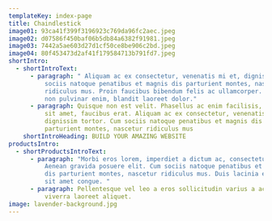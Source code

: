 ```yaml
---
templateKey: index-page
title: Chaindlestick
image01: 93ca41f399f3196923c769da96fc2aec.jpeg
image02: d07586f450baf06b5db84a6382f91981.jpeg
image03: 7442a5ae603d27d1cf50ce8be906c2bd.jpeg
image04: 80f453473d2af41f179584713b791fd7.jpeg
shortIntro:
  - shortIntroText:
      - paragraph: " Aliquam ac ex consectetur, venenatis mi et, dignissim tortor. Cum
          sociis natoque penatibus et magnis dis parturient montes, nascetur
          ridiculus mus. Proin faucibus bibendum felis ac ullamcorper. Quisque
          non pulvinar enim, blandit laoreet dolor."
      - paragraph: Quisque non est velit. Phasellus ac enim facilisis, pulvinar turpis
          sit amet, faucibus erat. Aliquam ac ex consectetur, venenatis mi et,
          dignissim tortor. Cum sociis natoque penatibus et magnis dis
          parturient montes, nascetur ridiculus mus
    shortIntroHeading: BUILD YOUR AMAZING WEBSITE
productsIntro:
  - shortProductsIntroText:
      - paragraph: "Morbi eros lorem, imperdiet a dictum ac, consectetur vel lacus.
          Aenean gravida posuere elit. Cum sociis natoque penatibus et magnis
          dis parturient montes, nascetur ridiculus mus. Duis lacinia et urna
          sit amet congue. "
      - paragraph: Pellentesque vel leo a eros sollicitudin varius a ac lacus. Aliquam
          viverra laoreet aliquet.
image: lavender-background.jpg
---
```

